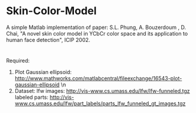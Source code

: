# Skin-Color-Model
A simple Matlab implementation of paper: S.L. Phung, A. Bouzerdoum
, D. Chai, "A novel skin color model in YCbCr color space and its application to human face detection", ICIP 2002.

#
Required:
1. Plot Gaussian ellipsoid: http://www.mathworks.com/matlabcentral/fileexchange/16543-plot-gaussian-ellipsoid \n
2. Dataset: 
lfw images: http://vis-www.cs.umass.edu/lfw/lfw-funneled.tgz 
labeled parts: http://vis-www.cs.umass.edu/lfw/part_labels/parts_lfw_funneled_gt_images.tgz


